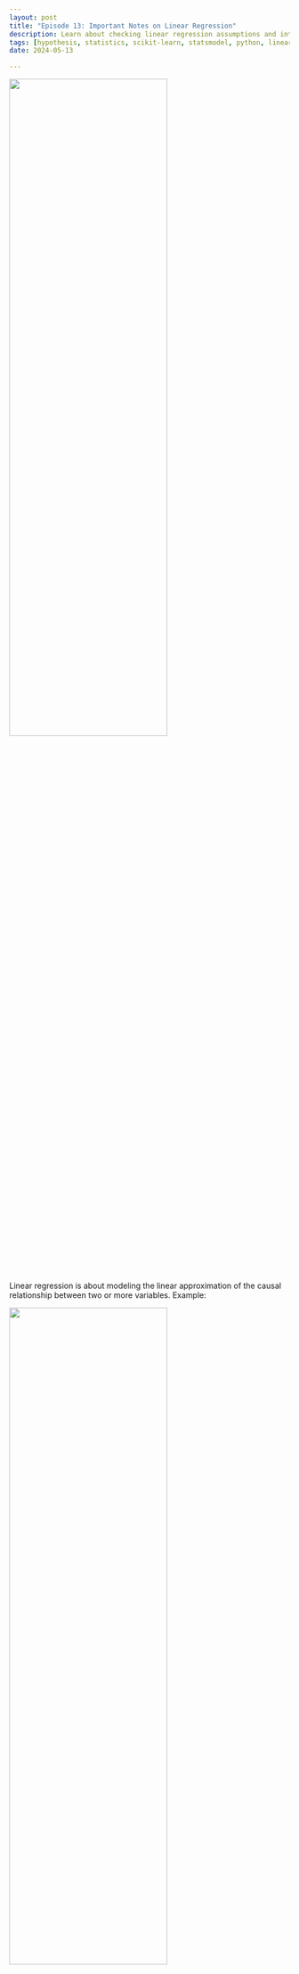 ```yaml
---
layout: post
title: "Episode 13: Important Notes on Linear Regression"
description: Learn about checking linear regression assumptions and interpreting the results for ordinary least squares.
tags: [hypothesis, statistics, scikit-learn, statsmodel, python, linear regression]
date: 2024-05-13

---
```



<img src="{{site.baseurl}}/assets/episode_13_image_0.png" width="75%" height="55%"> 

Linear regression is about modeling the linear approximation of the causal relationship between two or more variables. Example:   

<img src="{{site.baseurl}}/assets/episode_13_image_1.png" width="75%" height="55%">   


Here weight is the dependent variable and # of calories is the independent variable.  

The model means that for each additional increase in calories, weight will increase by 10kg. b<sub>0</sub> can be thought of as the baseline weight. Keeping calorie intake aside, this would be the baseline weight of the person on average.  
(&epsilon;): Error term. The expected value of errors should be zero.   

+ <span style="color:blue">What is the difference between correlation and regression?</span>  
  + Definition:  
    + Correlation measures the movement of two variables i.e. if variable1 increases , does variable2 decrease or increase with it?    
    + Regression models causation i.e. change in variable1 (independent variable or regressor) causes change in variable2 (dependent variable).  
  + Symmetry:  
    + Correlation is symmetrical i.e. correlation of x and y is the same as correlation of y and x.     
    + Regression is one way i.e. If change in x causes a change in y then the other way around may not be true.    
  + Graphical Representation:  
    + Correlation is calculated as a single point.  
    + Regression is the best fitting line.   
<br/>
+ <span style="color:blue">How to interpret linear regression summary table we get from statsmodel library?</span>   
  
<img src="{{site.baseurl}}/assets/episode_13_image_2.png" width="75%" height="55%">   


1. **Coefficients**: Here, 'Price' represents the predicted variable, and 'Size' is the independent variable. The table shows that the regression model will look like this:
<br/> 
Price = 101900 + 223*Size  

1. **Standard Error**: Accuracy of the prediction for each variable. The lower the error, the better the estimation.    <br/>
2. **T-statistic and p-value**:  
   1. We can use this to assess the significance of variables.
   2. Null hypothesis is that the coefficient is 0.  
      1. When b<sub>0</sub> = 0, it means the regression line passes through 0. We normally don't check this statistic for the intercept.
      2.  If b<sub>1</sub> = 0 it would mean that size is not important in determining the price.   
   3. If p-value is low i.e. 0.000 - it means we can reject the null hypothesis that the coefficient is zero and accept the alternate hypothesis i.e. choose the variable as it is significant.   <br/>
3. **R-squared**: The ratio of SSR to SST (defined in the sections below). Measures the goodness of fit. Used in univariate regression.   
   1. How much total variability in the dataset have we captured through the model?  
   2. 0 = regression line explains none of variability of the data.  
   3. 1 = regression line explains all of the variability of the data.  
   4. More significant variables means higher R-squared and better model.   
4. **Adjusted R-squared**: Same as R-squared but adjusted, so it can be used in multiple regression (more than 1 variable used to model the dependent variable).  
   1. With each additional variable, the explanatory power of the model may increase or stay the same.  
   2. Adjusted R-squared is always less than R-squared because it penalizes the excessive use of variables.     <br/>
5. **F-statistic**: Test for overall significance of the model.    
   1. Null hypothesis is that all coefficients are simultaneously zero. Our model has no merit.   
   2. Alternate hypothesis is that at least one coefficient differs from zero.   
   3. If p-value is less than 0.05, the model is significant but when comparing two models, we can compare their F-statistic and decide which model has higher F-statistic and hence is more significant.   
6. **Durbin-Watson test**: Helps us check for auto-correlation.  <br/>
   1. A value of 2 indicates no autocorrelation.  
   2. Value < 1 or value > 2 is cause for alarm.   



+ <span style="color:blue">How do we use the ANOVA framework to determine the quality of regression?</span>   
We look at the following error measures:  

1. Sum of squares total (SST) (difference between actual value and sample mean of y).  
  <figure>
      <img src="{{site.baseurl}}/assets/episode_13_image_3.png" width="75%" height="75%">
      <figcaption>Source: <a href="https://365datascience.com/tutorials/python-tutorials/linear-regression/">365 Data Science</a></figcaption>
  </figure>  

2. Sum of squares regression (SSR) (difference between predicted value and sample mean of y).  
  <figure>
      <img src="{{site.baseurl}}/assets/episode_13_image_4.png" width="75%" height="75%">
      <figcaption>Source: <a href="https://365datascience.com/tutorials/python-tutorials/linear-regression/">365 Data Science</a></figcaption>
  </figure>  

3. Sum of squares error (difference between predicted value and actual value)   
  <figure>
      <img src="{{site.baseurl}}/assets/episode_13_image_5.png" width="75%" height="75%">
      <figcaption>Source: <a href="https://365datascience.com/tutorials/python-tutorials/linear-regression/">365 Data Science</a></figcaption>
  </figure> 


Here is how these error terms are related:  

<figure>
    <img src="{{site.baseurl}}/assets/episode_13_image_6.png" width="75%" height="75%">
    <figcaption>Source: <a href="https://365datascience.com/tutorials/python-tutorials/linear-regression/">365 Data Science</a></figcaption>
</figure> 
 

In Ordinary Least Squares Regression (OLS) we minimize the sum of squared errors to reduce unexplained variability. The model chooses the line that is closest to all the points.  

+ <span style="color:blue">What are regression assumptions?</span>   
  
1. **Linearity**:
   1. Definition: There is a linear relationship between dependent and independent variables.  
   2. How to check it: Get pair plots of each independent variable with the dependent variable.   
   3. How to fix: If the plots show there is a non-linear relationship, we take a log transform of the independent variable to make the relationship linear or use a non-linear regression model.  
2. **No Endogeneity**: 
   1. Definition: Collinearity of independent variable (x) and error (e) is 0 for any x or e.  
   2. Omitted variable bias: Happens when we forget to include an important variable.  
   3. The regressors that are used in the model are correlated with the regressor that we didn’t use in the model (omitted variable) and that is why the used regressors end up being correlated to the errors.   
   4. How to check it: calculate the covariance of error and independent variables.  
   5. How to fix: Include all variables in the first iteration of the model fit and then exclude some of them based on their significance.   
3. **Normality and homoscedasticity**:
   1. Normality: Expected value of error is 0 and errors are normally distributed.  
   2. Homoscedasticity: Errors should have constant variance.  
   3. The conditions of normality is not required for the regression to be valid but it is required for the t-statistic etc. to be valid. If we have a large sample size then the central limit theorem applies and we can assume that errors are normally distributed.  
   4. Below is an example of violation of homoscedasticity. Fixes: check OVB, remove outliers, log transformation of independent variables.   
  
  <img src="{{site.baseurl}}/assets/episode_13_image_7.png" width="75%" height="55%"> 

4. **No auto-correlation (serial correlation)**:
   1. Covariance of any two error terms should be zero.  
   2. Highly unlikely in cross-sectional data (data taken at one moment in time).  
   3. Highly likely in time-series data.  
   4. How to check: Plot residuals and look for patterns.  
   5. Durbin-Watson test.
   6. How to fix: There is no fix. This condition cannot be relaxed. It’s best to use ARIMA model for time series data instead of linear regression.  
5. **No multicollinearity**:
   1. No two variables should have a high correlation.   
   2. Coefficients will be wrongly estimated if this assumption is violated.   
   3. How to check: Check correlation of all pairs of independent variables.   
   4. How to fix: drop one of them, transform both into one variable.     



+ <span style="color:blue">What is a log-log model?</span>   
In order to make the relationship between dependent and independent variable linear, we can take log of both. This is a log-log model. This can help us fulfill assumption#1 (linearity) and assumption#3 (homoscedasticity) for OLS.  

  <img src="{{site.baseurl}}/assets/episode_13_image_8.png" width="75%" height="55%"> 

+ <span style="color:blue">What are some other techniques apart from OLS in regression analysis?</span>   

1. Generalized Least Squares
2. Maximum Likelihood Estimation
3. Bayesian Regression
4. Kernel Regression
5. Gaussian Process Regression 

## References:
[1] [How To Perform A Linear Regression In Python (With Examples!)](https://365datascience.com/tutorials/python-tutorials/linear-regression/)  
[2] [Data Science Career Track, 365 Data Science](https://learn.365datascience.com/courses/machine-learning-in-python/simple-linear-regression/)  